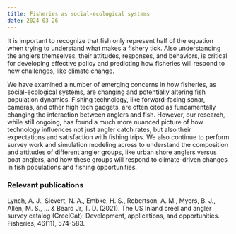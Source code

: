 ```yaml
---
title: Fisheries as social-ecological systems
date: 2024-03-26
---
```


It is important to recognize that fish only represent half of the equation when trying to understand what makes a fishery tick.  Also understanding the anglers themselves, their attitudes, responses, and behaviors, is critical for developing effective policy and predicting how fisheries will respond to new challenges, like climate change.

<!--more-->

We have examined a number of emerging concerns in how fisheries, as social-ecological systems, are changing and potentially altering fish population dynamics.  Fishing technology, like forward-facing sonar, cameras, and other high tech gadgets, are often cited as fundamentally changing the interaction between anglers and fish.  However, our research, while still ongoing, has found a much more nuanced picture of how technology influences not just angler catch rates, but also their expectations and satisfaction with fishing trips.  We also continue to perform survey work and simulation modeling across to understand the composition and attitudes of different angler groups, like urban shore anglers versus boat anglers, and how these groups will respond to climate-driven changes in fish populations and fishing opportunities.

### Relevant publications
Lynch, A. J., Sievert, N. A., Embke, H. S., Robertson, A. M., Myers, B. J., Allen, M. S., ... & Beard Jr, T. D. (2021). The US Inland creel and angler survey catalog (CreelCat): Development, applications, and opportunities. Fisheries, 46(11), 574-583.

